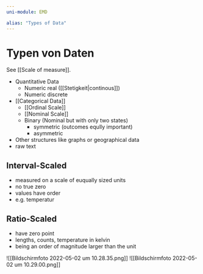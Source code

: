 ```yaml
---
uni-module: EMD

alias: "Types of Data"
---
```


# Typen von Daten

See [[Scale of measure]].

- Quantitative Data
  - Numeric real ([[Stetigkeit|continous]])
  - Numeric discrete
- [[Categorical Data]]
  - [[Ordinal Scale]]
  - [[Nominal Scale]]
  - Binary (Nominal but with only two states)
    - symmetric (outcomes eqully important)
    - asymmetric
- Other structures like graphs or geographical data
- raw text

## Interval-Scaled

- measured on a scale of euqually sized units
- no true zero
- values have order
- e.g. temperatur

## Ratio-Scaled

- have zero point
- lengths, counts, temperature in kelvin
- being an order of magnitude larger than the unit

![[Bildschirmfoto 2022-05-02 um 10.28.35.png]]
![[Bildschirmfoto 2022-05-02 um 10.29.00.png]]
